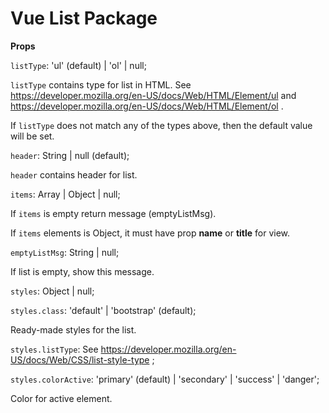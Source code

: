 # Vue List Package

**Props**

`listType`: 'ul' (default) | 'ol' | null;

`listType` contains type for list in HTML.
See https://developer.mozilla.org/en-US/docs/Web/HTML/Element/ul and 
https://developer.mozilla.org/en-US/docs/Web/HTML/Element/ol .

If `listType` does not match any of the types above, then the default value will be set.

`header`: String | null (default);

`header` contains header for list.

`items`: Array | Object | null;

If `items` is empty return message (emptyListMsg).

If `items` elements is Object, it must have prop **name** or **title** for view.

`emptyListMsg`: String | null;

If list is empty, show this message.

`styles`: Object | null;

   `styles.class`: 'default' | 'bootstrap' (default);
   
   Ready-made styles for the list.
   
   `styles.listType`: See https://developer.mozilla.org/en-US/docs/Web/CSS/list-style-type ;
   
   `styles.colorActive`: 'primary' (default) | 'secondary' | 'success' | 'danger';
   
   Color for active element.
